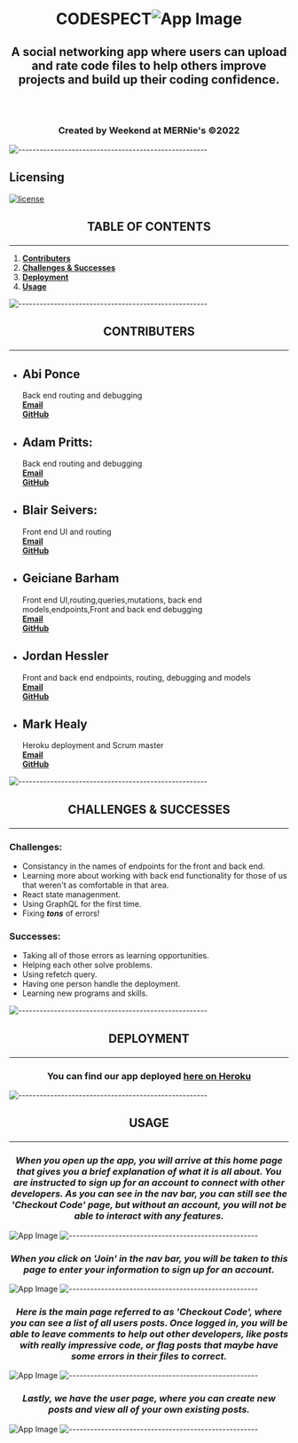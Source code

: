 # <p align="center">**CODESPECT**![App Image](./client/src/assets/images/small-dog.png) </p>
## <p align="center">**A social networking app where users can upload and rate code files to help others improve projects and build up their coding confidence.**</p><br>
### <p align="center">Created by Weekend at MERNie's ©2022<p>
![-----------------------------------------------------](https://raw.githubusercontent.com/andreasbm/readme/master/assets/lines/rainbow.png)
## Licensing

[![license](https://img.shields.io/badge/license-MIT-success)](https://opensource.org/licenses/MIT)
## <p align="center">**TABLE OF CONTENTS**</p>
***
1. **[Contributers](#contributers)**
2. **[Challenges & Successes](#challengessuccesses)**
3. **[Deployment](#deployment)**
4. **[Usage](#usage)** 

![-----------------------------------------------------](https://raw.githubusercontent.com/andreasbm/readme/master/assets/lines/rainbow.png)


## <p align="center">**CONTRIBUTERS**</p>
***
- ## **Abi Ponce**<br>
    Back end routing and debugging<br>
    **[Email](abiponce.ap@gmail.com)**<br>
    **[GitHub](http://www.github.com/apjuve)**<br>

- ## **Adam Pritts:**<br>
    Back end routing and debugging<br>
    **[Email](agpritts@gmail.com)** <br>
    **[GitHub](http://www.github.com/agpritts)**<br>

- ## **Blair Seivers:**<br>
    Front end UI and routing<br>
    **[Email](blair.seivers@gmail.com)**<br>
    **[GitHub](http://www.github.com/dogmom3)**<br>

- ## **Geiciane Barham**<br>
    Front end UI,routing,queries,mutations, back end models,endpoints,Front and back end debugging<br>
    **[Email](Geicianecosta43@gmail.com)**<br>
    **[GitHub](https://github.com/geicibarham)**<br>

- ## **Jordan Hessler**<br>
    Front and back end endpoints, routing, debugging and models<br>
    **[Email](jhessler11@gmail.com)**<br>
    **[GitHub](http://www.github.com/jhessler11)**<br>

- ## **Mark Healy**<br>
    Heroku deployment and Scrum master<br>
    **[Email](gmarkghealy@gmail.com)**<br>
    **[GitHub](http://www.github.com/utilrr)**<br>

![-----------------------------------------------------](https://raw.githubusercontent.com/andreasbm/readme/master/assets/lines/rainbow.png)

## <p align="center">**CHALLENGES & SUCCESSES**</p>
***
### Challenges:
* Consistancy in the names of endpoints for the front and back end.
* Learning more about working with back end functionality for those of us that weren't as comfortable in that area.
* React state managenment.
* Using GraphQL for the first time.
* Fixing _**tons**_ of errors!
### Successes:
* Taking all of those errors as learning opportunities.
* Helping each other solve problems.
* Using refetch query.
* Having one person handle the deployment.
* Learning new programs and skills.

![-----------------------------------------------------](https://raw.githubusercontent.com/andreasbm/readme/master/assets/lines/rainbow.png)

## <p align="center">**DEPLOYMENT**</p>
***
### <p align="center">You can find our app deployed **[here on Heroku](secure-inlet-72014.herokuapp.com/)**</p>

![-----------------------------------------------------](https://raw.githubusercontent.com/andreasbm/readme/master/assets/lines/rainbow.png)

## <p align="center">**USAGE**</p>
***
### <p align="center">_When you open up the app, you will arrive at this home page that gives you a brief explanation of what it is all about. You are instructed to sign up for an account to connect with other developers. As you can see in the nav bar, you can still see the 'Checkout Code' page, but without an account, you will not be able to interact with any features._</p>
![App Image](./client/src/assets/images/home-page.png)
![-----------------------------------------------------](https://raw.githubusercontent.com/andreasbm/readme/master/assets/lines/rainbow.png)

### <p align="center">_When you click on 'Join' in the nav bar, you will be taken to this page to enter your information to sign up for an account._</p>
![App Image](./client/src/assets/images/join.png)
![-----------------------------------------------------](https://raw.githubusercontent.com/andreasbm/readme/master/assets/lines/rainbow.png)

### <p align="center">_Here is the main page referred to as 'Checkout Code', where you can see a list of all users posts. Once logged in, you will be able to leave comments to help out other developers, like posts with really impressive code, or flag posts that maybe have some errors in their files to correct._</p>
![App Image](./client/src/assets/images/main-page.png)
![-----------------------------------------------------](https://raw.githubusercontent.com/andreasbm/readme/master/assets/lines/rainbow.png)

### <p align="center">_Lastly, we have the user page, where you can create new posts and view all of your own existing posts._</p>
![App Image](./client/src/assets/images/user-page.png)
![-----------------------------------------------------](https://raw.githubusercontent.com/andreasbm/readme/master/assets/lines/rainbow.png)
